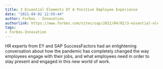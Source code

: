 ```yaml
---
title: 3 Essential Elements Of A Positive Employee Experience
date: "2021-04-02 12:59:44"
author: Forbes - Innovation
authorlink: https://www.forbes.com/sites/sap/2021/04/02/3-essential-elements-of-a-positive-employee-experience/
tags:
- Forbes-Innovation
---
```

HR experts from EY and SAP SuccessFactors had an enlightening conversation about how the pandemic has completely changed the way employees engage with their jobs, and what employees need in order to stay present and engaged in this new world of work.